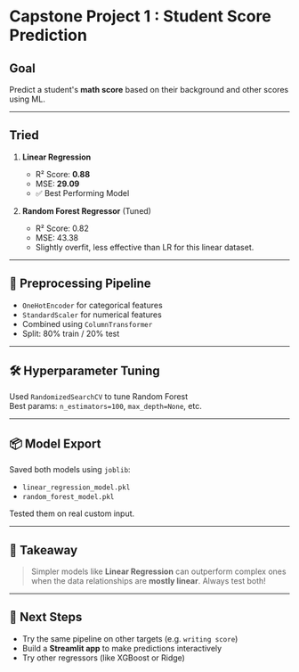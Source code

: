 # Capstone Project 1 : Student Score Prediction

## Goal

Predict a student's **math score** based on their background and other scores using ML.

---

## Tried

1. **Linear Regression**
   - R² Score: **0.88**
   - MSE: **29.09**
   - ✅ Best Performing Model

2. **Random Forest Regressor** (Tuned)
   - R² Score: 0.82
   - MSE: 43.38
   - Slightly overfit, less effective than LR for this linear dataset.

---

## 🧪 Preprocessing Pipeline

- `OneHotEncoder` for categorical features
- `StandardScaler` for numerical features
- Combined using `ColumnTransformer`
- Split: 80% train / 20% test

---

## 🛠 Hyperparameter Tuning

Used `RandomizedSearchCV` to tune Random Forest  
Best params: `n_estimators=100`, `max_depth=None`, etc.

---

## 📦 Model Export

Saved both models using `joblib`:

- `linear_regression_model.pkl`
- `random_forest_model.pkl`

Tested them on real custom input.

---

## 📌 Takeaway

> Simpler models like **Linear Regression** can outperform complex ones when the data relationships are **mostly linear**. Always test both!

---

## 🚀 Next Steps

- Try the same pipeline on other targets (e.g. `writing score`)
- Build a **Streamlit app** to make predictions interactively
- Try other regressors (like XGBoost or Ridge)
